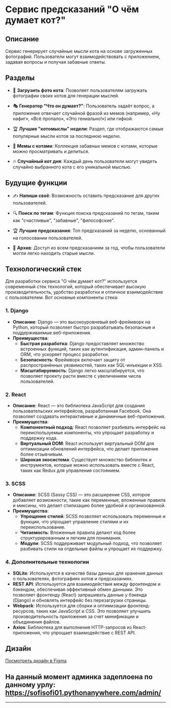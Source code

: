 # Сервис предсказаний "О чём думает кот?"

## Описание
Сервис генерирует случайные мысли кота на основе загруженных фотографий. Пользователи могут взаимодействовать с приложением, задавая вопросы и получая забавные ответы.

## Разделы

- 📸 **Загрузить фото кота**: Позволяет пользователям загружать фотографии своих котов для генерации мыслей.
  
- 🎭 **Генератор "Что он думает?"**: Пользователь задаёт вопрос, а приложение отвечает случайной фразой из мемов (например, «Ну нафиг», «Всё пропало», «Это гениально!») или гифкой.

- 🏆 **Лучшие "котомыслы" недели**: Раздел, где отображаются самые популярные мысли котов за последнюю неделю.

- 👀 **Мемы с котами**: Коллекция забавных мемов с котами, которые можно просматривать и делиться.

- 🔥 **Случайный кот дня**: Каждый день пользователи могут увидеть случайно выбранного кота с его уникальной мыслью.

## Будущие функции

- ✍ **Напиши своё**: Возможность оставить предсказание для других пользователей.

- 🔍 **Поиск по тегам**: Функция поиска предсказаний по тегам, таким как "счастливые", "забавные", "философские".

- 🏆 **Лучшие предсказания**: Топ предсказаний за неделю, основанный на голосовании пользователей.

- 📜 **Архив**: Доступ ко всем предсказаниям за год, чтобы пользователи могли легко находить старые мысли.

## Технологический стек

Для разработки сервиса "О чём думает кот?" используется современный стек технологий, который обеспечивает высокую производительность, удобство разработки и отличное взаимодействие с пользователем. Вот основные компоненты стека:

### 1. **Django**
- **Описание**: Django — это высокоуровневый веб-фреймворк на Python, который позволяет быстро разрабатывать безопасные и поддерживаемые веб-приложения.
- **Преимущества**:
  - **Быстрая разработка**: Django предоставляет множество встроенных функций, таких как аутентификация, админ-панель и ORM, что ускоряет процесс разработки.
  - **Безопасность**: Фреймворк включает защиту от распространённых уязвимостей, таких как SQL-инъекции и XSS.
  - **Масштабируемость**: Django легко масштабируется, что позволяет проекту расти вместе с увеличением числа пользователей.

### 2. **React**
- **Описание**: React — это библиотека JavaScript для создания пользовательских интерфейсов, разработанная Facebook. Она позволяет создавать интерактивные и динамичные веб-приложения.
- **Преимущества**:
  - **Компонентный подход**: React позволяет разбивать интерфейс на переиспользуемые компоненты, что упрощает разработку и поддержку кода.
  - **Виртуальный DOM**: React использует виртуальный DOM для оптимизации обновлений интерфейса, что делает приложение более отзывчивым.
  - **Широкая экосистема**: Существует множество библиотек и инструментов, которые можно использовать вместе с React, таких как Redux для управления состоянием.

### 3. **SCSS**
- **Описание**: SCSS (Sassy CSS) — это расширение CSS, которое добавляет возможности, такие как переменные, вложенные правила и миксины, что делает стилизацию более удобной и организованной.
- **Преимущества**:
  - **Упрощение стилей**: SCSS позволяет использовать переменные и функции, что упрощает управление стилями и их переиспользование.
  - **Читаемость**: Вложенные правила делают код более структурированным и легким для понимания.
  - **Модули**: SCSS поддерживает модульный подход, что позволяет разбивать стили на отдельные файлы и упрощает их поддержку.

### 4. **Дополнительные технологии**
- **SQLite**: Используется в качестве базы данных для хранения данных о пользователях, фотографиях котов и предсказаниях.
- **REST API**: Используется для взаимодействия между фронтендом и бэкендом, обеспечивая эффективный обмен данными. Это позволяет фронтенду (React) запрашивать данные у бэкенда (Django) и обновлять интерфейс без перезагрузки страницы.
- **Webpack**: Используется для сборки и оптимизации фронтенд-ресурсов, таких как JavaScript и CSS. Это позволяет улучшить производительность приложения за счет минификации и объединения файлов.
- **Axios**: Библиотека для выполнения HTTP-запросов из React-приложения, что упрощает взаимодействие с REST API.

## Дизайн
[Посмотреть дизайн в Figma](https://www.figma.com/design/WuEwUYjqiPoeyDRd5MV9TK/%D1%81%D1%8B%D1%81?t=YQhwwr1Mp4BeauC8-0)

## На данный момент админка задеплоена по данному урлу: https://sofisofi01.pythonanywhere.com/admin/
---
